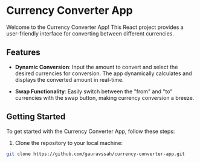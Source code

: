 # Currency Converter App

Welcome to the Currency Converter App! This React project provides a user-friendly interface for converting between different currencies.

## Features

- **Dynamic Conversion**: Input the amount to convert and select the desired currencies for conversion. The app dynamically calculates and displays the converted amount in real-time.

- **Swap Functionality**: Easily switch between the "from" and "to" currencies with the swap button, making currency conversion a breeze.

## Getting Started

To get started with the Currency Converter App, follow these steps:

1. Clone the repository to your local machine:

```bash
git clone https://github.com/gauravssah/currency-converter-app.git
```


